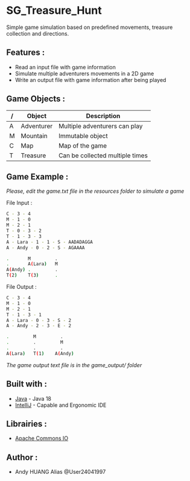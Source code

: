# SG_Treasure_Hunt

Simple game simulation based on predefined movements, treasure collection and directions.

## Features :

* Read an input file with game information
* Simulate multiple adventurers movements in a 2D game
* Write an output file with game information after being played

## Game Objects :

| / | Object | Description |
| ------ | ------ | ------ |
| A | Adventurer | Multiple adventurers can play |
| M | Mountain | Immutable object |
| C | Map | Map of the game |
| T | Treasure | Can be collected multiple times |


## Game Example :

<em>Please, edit the game.txt file in the resources folder to simulate a game</em>

File Input :
```sh
C - 3 - 4
M - 1 - 0
M - 2 - 1
T - 0 - 3 - 2
T - 1 - 3 - 3
A - Lara - 1 - 1 - S - AADADAGGA
A - Andy - 0 - 2 - S - AGAAAA
```
```sh
.       M         .
.       A(Lara)   M
A(Andy) .         .
T(2)    T(3)      .
```

File Output :
```sh
C - 3 - 4
M - 1 - 0
M - 2 - 1
T - 1 - 3 - 1
A - Lara - 0 - 3 - S - 2
A - Andy - 2 - 3 - E - 2
```
```sh
.         M         .
.         .         M
.         .         .
A(Lara)   T(1)    A(Andy)
```

<em>The game output text file is in the game_output/ folder</em>

## Built with :

* [Java](https://www.oracle.com/java/technologies/downloads/) - Java 18
* [IntelliJ](https://www.jetbrains.com/fr-fr/idea/download/) - Capable and Ergonomic IDE

## Librairies :

* [Apache Commons IO](https://commons.apache.org/proper/commons-io/)


## Author :

* Andy HUANG Alias @User24041997

